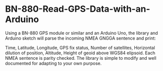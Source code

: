 # BN-880-Read-GPS-Data-with-an-Arduino

Using a BN-880 GPS module or similar and an Arduino Uno, the library and Arduino sketch will parse the incoming NMEA GNGGA sentence and print:

Time, Latitude, Longitude, GPS fix status, Number of satellites, Horizontal dilution of position, Altitude, Height of geoid above WGS84 elipsoid. Each NMEA sentence is parity checked. The library is simple to modify and well documented for adapting to your own purpose.
